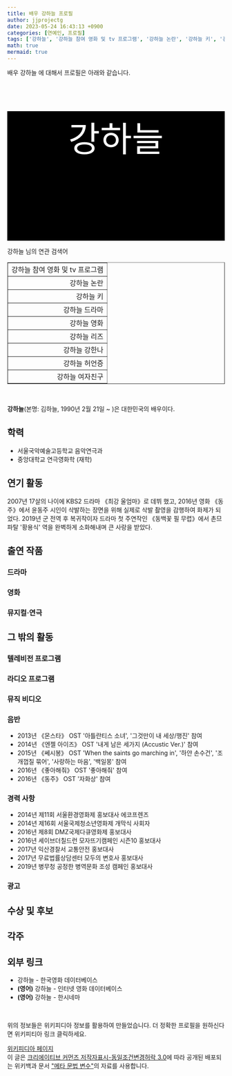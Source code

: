 ```yaml
---
title: 배우 강하늘 프로필
author: jjprojectg
date: 2023-05-24 16:43:13 +0900
categories: [연예인, 프로필]
tags: ['강하늘', '강하늘 참여 영화 및 tv 프로그램', '강하늘 논란', '강하늘 키', '강하늘 드라마', '강하늘 영화', '강하늘 리즈', '강하늘 강한나', '강하늘 허언증', '강하늘 여자친구']
math: true
mermaid: true
---
```


<p>
배우 강하늘 에 대해서  프로필은 아래와 같습니다. 
</p>
<div class="textimage_container" style="background-color:black ; width:100%; height:300px; ">
  <p style=" color: white; text-align: center;font-size:80">강하늘</p>
</div>
<p>
 강하늘 님의 연관 검색어
</p>
<table  border="1" class="dataframe"> <tr style="text-align: right;"> <td> 강하늘 참여 영화 및 tv 프로그램 </td></tr> <tr style="text-align: right;"> <td> 강하늘 논란 </td></tr> <tr style="text-align: right;"> <td> 강하늘 키 </td></tr> <tr style="text-align: right;"> <td> 강하늘 드라마 </td></tr> <tr style="text-align: right;"> <td> 강하늘 영화 </td></tr> <tr style="text-align: right;"> <td> 강하늘 리즈 </td></tr> <tr style="text-align: right;"> <td> 강하늘 강한나 </td></tr> <tr style="text-align: right;"> <td> 강하늘 허언증 </td></tr> <tr style="text-align: right;"> <td> 강하늘 여자친구 </td></tr></table>
<br />
<p><span></span>
</p>

<p><b>강하늘</b>(<span>본명: </span>김하늘, 1990년 2월 21일 ~ )은 대한민국의 배우이다.
</p>

<h2>학력</h2>
<ul><li>서울국악예술고등학교 음악연극과</li>
<li>중앙대학교 연극영화학 (재학)</li></ul>

<h2>연기 활동</h2>
<p>2007년 17살의 나이에 KBS2 드라마 《최강 울엄마》로 데뷔 했고, 2016년 영화 《동주》에서 윤동주 시인이 삭발하는 장면을 위해 실제로 삭발 촬영을 감행하여 화제가 되었다. 2019년 군 전역 후 복귀작이자 드라마 첫 주연작인 《동백꽃 필 무렵》에서 촌므파탈 '황용식' 역을 완벽하게 소화해내며 큰 사랑을 받았다.
</p>

<h2>출연 작품</h2>
<h3>드라마</h3>
<h3>영화</h3>
<h3>뮤지컬·연극</h3>
<h2>그 밖의 활동</h2>
<h3>텔레비전 프로그램</h3>
<h3>라디오 프로그램</h3>
<h3>뮤직 비디오</h3>
<h3>음반</h3>
<ul><li>2013년 《몬스타》 OST '아틀란티스 소녀', '그것만이 내 세상/행진' 참여</li>
<li>2014년 《엔젤 아이즈》 OST '내게 남은 세가지 (Accustic Ver.)' 참여</li>
<li>2015년 《쎄시봉》 OST 'When the saints go marching in', '하얀 손수건', '조개껍질 묶어', '사랑하는 마음', '백일몽' 참여</li>
<li>2016년 《좋아해줘》 OST '좋아해줘' 참여</li>
<li>2016년 《동주》 OST '자화상' 참여</li></ul>

<h3>경력 사항</h3>
<ul><li>2014년 제11회 서울환경영화제 홍보대사 에코프렌즈</li>
<li>2014년 제16회 서울국제청소년영화제 개막식 사회자</li>
<li>2016년 제8회 DMZ국제다큐영화제 홍보대사</li>
<li>2016년 세이브더칠드런 모자뜨기캠페인 시즌10 홍보대사</li>
<li>2017년 익산경찰서 교통안전 홍보대사</li>
<li>2017년 무료법률상담센터 모두의 변호사 홍보대사</li>
<li>2019년 병무청 공정한 병역문화 조성 캠페인 홍보대사</li></ul>

<h3>광고</h3>
<h2>수상 및 후보</h2>
<h2>각주</h2>
<h2>외부 링크</h2>
<ul><li>강하늘 - 한국영화 데이터베이스 </li>
<li><b><span title="언어: 영어">(영어)</span></b> 강하늘 - 인터넷 영화 데이터베이스 </li>
<li><b><span title="언어: 영어">(영어)</span></b> 강하늘 - 한시네마 </li></ul><p><br></p>
<p>
위의 정보들은 위키피디아 정보를 활용하여 만들었습니다. 
더 정확한 프로필을 원하신다면 위키피티아 링크 클릭하세요. 
</p>
<a href="https://ko.wikipedia.org/wiki/강하늘" >위키피디아 페이지 </a>


<footer>
이 글은 <a href="https://creativecommons.org/licenses/by-sa/3.0/">크리에이티브 커먼즈 저작자표시-동일조건변경허락 3.0</a>에 따라 공개된 배포되는 위키백과 문서 <a href="https://ko.wikipedia.org/wiki/메타_문법_변수">"메타 문법 변수"</a>의 자료를 사용합니다.
</footer>
